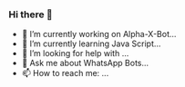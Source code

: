 ### Hi there 👋

- 🔭 I’m currently working on Alpha-X-Bot...
- 🌱 I’m currently learning Java Script...
- 🤔 I’m looking for help with ...
- 💬 Ask me about WhatsApp Bots...
- 📫 How to reach me: ...
